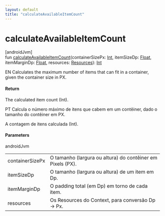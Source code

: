 ```yaml
---
layout: default
title: "calculateAvailableItemCount"
---
```


# calculateAvailableItemCount

[androidJvm]\
fun [calculateAvailableItemCount](calculate-available-item-count.md)(containerSizePx: [Int](https://kotlinlang.org/api/core/kotlin-stdlib/kotlin/-int/index.html), itemSizeDp: [Float](https://kotlinlang.org/api/core/kotlin-stdlib/kotlin/-float/index.html), itemMarginDp: [Float](https://kotlinlang.org/api/core/kotlin-stdlib/kotlin/-float/index.html), resources: [Resources](https://developer.android.com/reference/kotlin/android/content/res/Resources.html)): [Int](https://kotlinlang.org/api/core/kotlin-stdlib/kotlin/-int/index.html)

EN Calculates the maximum number of items that can fit in a container, given the container size in PX.

#### Return

The calculated item count (Int).

PT Calcula o número máximo de itens que cabem em um contêiner, dado o tamanho do contêiner em PX.

A contagem de itens calculada (Int).

#### Parameters

androidJvm

| | |
|---|---|
| containerSizePx | O tamanho (largura ou altura) do contêiner em Pixels (PX). |
| itemSizeDp | O tamanho (largura ou altura) de um item em Dp. |
| itemMarginDp | O padding total (em Dp) em torno de cada item. |
| resources | Os Resources do Context, para conversão Dp -> Px. |
